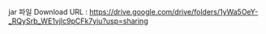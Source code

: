 jar 파일 Download URL : https://drive.google.com/drive/folders/1yWa5OeY-_RQySrb_WE1vjlc9pCFk7yiu?usp=sharing
